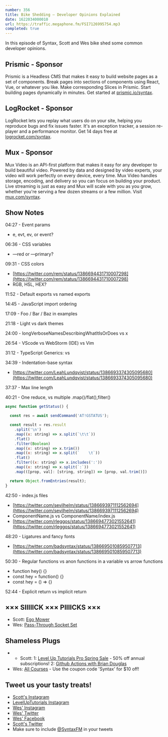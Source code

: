```yaml
---
number: 356
title: Bike Shedding — Developer Opinions Explained
date: 1622034000010
url: https://traffic.megaphone.fm/FSI7126995754.mp3
completed: true
---
```


In this episode of Syntax, Scott and Wes bike shed some common developer opinions.

## Prismic - Sponsor
Prismic is a Headless CMS that makes it easy to build website pages as a set of components. Break pages into sections of components using React, Vue, or whatever you like. Make corresponding Slices in Prismic. Start building pages dynamically in minutes. Get started at [prismic.io/syntax](https://prismic.io/syntax).

## LogRocket - Sponsor
LogRocket lets you replay what users do on your site, helping you reproduce bugs and fix issues faster. It's an exception tracker, a session re-player and a performance monitor. Get 14 days free at [logrocket.com/syntax](https://logrocket.com/syntax).

## Mux - Sponsor
Mux Video is an API-first platform that makes it easy for any developer to build beautiful video. Powered by data and designed by video experts, your video will work perfectly on every device, every time. Mux Video handles storage, encoding, and delivery so you can focus on building your product. Live streaming is just as easy and Mux will scale with you as you grow, whether you're serving a few dozen streams or a few million. Visit [mux.com/syntax](https://mux.com/syntax).

## Show Notes
04:27 - Event params
* e, evt, ev, or event?

06:36 - CSS variables
* —red or —primary?

09:31 - CSS colors
* [https://twitter.com/rem/status/1386694431710007298](https://twitter.com/rem/status/1386694431710007298)
* RGB, HSL, HEX?

11:52 - Default exports vs named exports

14:45 - JavaScript import ordering

17:09 - Foo / Bar / Baz in examples

21:18 - Light vs dark themes

24:00 - longVerboseNamesDescribingWhatItIsOrDoes vs x

26:54 - VScode vs WebStorm (IDE) vs Vim

31:12 - TypeScript Generics: <T> vs <ThingName>

34:39 - Indentation-base syntax
* [https://twitter.com/LeahLundqvist/status/1386693374305095680](https://twitter.com/LeahLundqvist/status/1386693374305095680)

37:37 - Max line length

40:21 - One reduce, vs multiple .map()/flat(),filter()

```jsx
async function getStatus() {

  const res = await sendCommand('AT!GSTATUS');

  const result = res.result
    .split('\n')
    .map((x: string) => x.split(`\t\t`))
    .flat()
    .filter(Boolean)
    .map((x: string) => x.trim())
    .map((x: string) => x.split(`    \t`))
    .flat()
    .filter((x: string) => x.includes(':'))
    .map((x: string) => x.split(`:`))
    .map(([prop, val]: [string, string]) => [prop, val.trim()])

  return Object.fromEntries(result);
}
```

42:50 - index.js files
* [https://twitter.com/sevilhelm/status/1386693971112562694](https://twitter.com/sevilhelm/status/1386693971112562694) 
* ComponentName.js vs ComponentName/index.js
* [https://twitter.com/rleggos/status/1386694773021552641](https://twitter.com/rleggos/status/1386694773021552641)

48:20 - Ligatures and fancy fonts
* [https://twitter.com/badsyntax/status/1386695010859507713](https://twitter.com/badsyntax/status/1386695010859507713)

50:30 - Regular functions vs anon functions in a variable vs arrow functions
* function hey() {}
* const hey = function() {}
* const hey =  () ⇒ {}

52:44 - Explicit return vs implicit return

## ××× SIIIIICK ××× PIIIICKS ×××
* Scott: [Ego Mower](https://amzn.to/3dUU6xv)
* Wes: [Pass-Through Socket Set](https://www.google.com/search?q=pass-through+socket+set&rlz=1C5CHFA_enUS886US886&ei=RNKpYN2MBaixggfS14voBg&oq=pass-through+socket+set&gs_lcp=Cgdnd3Mtd2l6EAMyAggAMgIIADICCAAyAggAMgQIABAeMgQIABAeMgQIABAeMgQIABAeMgQIABAeMgQIABAeOgcIABBHELADUO4bWO4bYJcgaAFwAngAgAF5iAHJAZIBAzEuMZgBAKABAaoBB2d3cy13aXrIAQjAAQE&sclient=gws-wiz&ved=0ahUKEwjdvp2l9N7wAhWomOAKHdLrAm0Q4dUDCA4&uact=5)

## Shameless Plugs
* * Scott:
  1: [Level Up Tutorials Pro Spring Sale](https://www.leveluptutorials.com/pro) - 50% off annual subscriptions!
  2: [Github Actions with Brian Douglas](https://www.leveluptutorials.com/pro)
* Wes: [All Courses](https://wesbos.com/courses/) - Use the coupon code 'Syntax' for $10 off!

## Tweet us your tasty treats!
* [Scott's Instagram](https://www.instagram.com/stolinski/)
* [LevelUpTutorials Instagram](https://www.instagram.com/LevelUpTutorials/)
* [Wes' Instagram](https://www.instagram.com/wesbos/)
* [Wes' Twitter](https://twitter.com/wesbos)
* [Wes' Facebook](https://www.facebook.com/wesbos.developer)
* [Scott's Twitter](https://twitter.com/stolinski)
* Make sure to include [@SyntaxFM](https://twitter.com/SyntaxFM) in your tweets